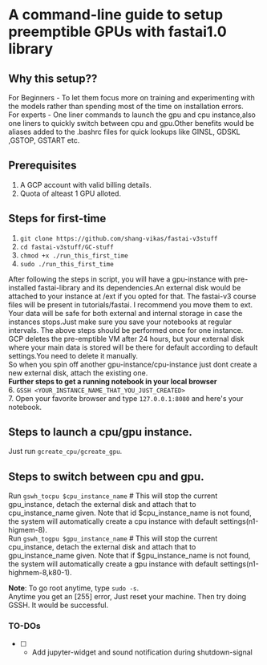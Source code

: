 # A command-line guide to setup preemptible GPUs with fastai1.0 library

## Why this setup??
For Beginners - To let them focus more on training and experimenting with the models rather than spending most of the time on installation errors.<br>
For experts - One liner commands to launch the gpu and cpu instance,also one liners to quickly switch between cpu and gpu.Other benefits would be aliases added to the .bashrc files for quick lookups like GINSL, GDSKL ,GSTOP, GSTART etc.<br>


## Prerequisites
1. A GCP account with valid billing details.
2. Quota of alteast 1 GPU alloted.

## Steps for first-time
1. `git clone https://github.com/shang-vikas/fastai-v3stuff`
2. `cd fastai-v3stuff/GC-stuff`
3. `chmod +x ./run_this_first_time`   
4. `sudo ./run_this_first_time`   

After following the steps in script, you will have a gpu-instance with pre-installed fastai-library and its dependencies.An external disk would be attached to your instance at /ext if you opted for that.
The fastai-v3 course files will be present in tutorials/fastai. I recommend you move them to ext. Your data will be safe for both external and internal storage in case the instances stops.Just make sure you save your notebooks at regular intervals.
 The above steps should be performed once for one instance.<br>
 GCP deletes the pre-emptible VM after 24 hours, but your external disk where your main data is stored will be there for default according to default settings.You need to delete it manually.<br>
So when you spin off another gpu-instance/cpu-instance just dont create a new external disk, attach the existing one.<br>
**Further steps to get a running notebook in your local browser** <br>
6. `GSSH <YOUR_INSTANCE_NAME_THAT_YOU_JUST_CREATED>` <br>
7. Open your favorite browser and type `127.0.0.1:8080` and here's your notebook. <br>

## Steps to launch a cpu/gpu instance.
Just run `gcreate_cpu/gcreate_gpu`.

## Steps to switch between cpu and gpu.
Run `gswh_tocpu $cpu_instance_name` # This will stop the current gpu_instance, detach the external disk and attach that to cpu_instance_name given. Note that id $cpu_instance_name is not found, the system will automatically create a cpu instance with default settings(n1-higmem-8).<br>
Run `gswh_togpu $gpu_instance_name` # This will stop the current cpu_instance, detach the external disk and attach that to gpu_instance_name given. Note that if $gpu_instance_name is not found, the system will automatically create a gpu instance with default settings(n1-highmem-8,k80-1).


**Note**: 
To go root anytime, type `sudo -s`.<br>
Anytime you get an [255] error, Just reset your machine. Then try doing GSSH. It would be successful.<br>

### TO-DOs
- [ ] - Add jupyter-widget and sound notification during shutdown-signal
